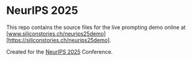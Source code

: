 # NeurIPS 2025

This repo contains the source files for the live prompting demo online at [www.siliconstories.ch/neurips25demo][https://siliconstories.ch/neurips25demo]. 

Created for the [NeurIPS 2025](https://neurips.cc/) Conference.
